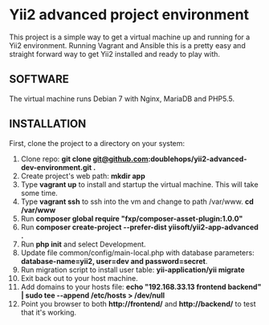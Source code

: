 Yii2 advanced project environment
================================

This project is a simple way to get a virtual machine up and running for a Yii2 environment. Running Vagrant and Ansible this is a pretty easy and straight forward way to get Yii2 installed and ready to play with.

SOFTWARE
--------

The virtual machine runs Debian 7 with Nginx, MariaDB and PHP5.5.


INSTALLATION
------------

First, clone the project to a directory on your system:

1. Clone repo: **git clone git@github.com:doublehops/yii2-advanced-dev-environment.git .**
2. Create project's web path: **mkdir app**
3. Type **vagrant up** to install and startup the virtual machine. This will take some time.
4. Type **vagrant ssh** to ssh into the vm and change to path /var/www. **cd /var/www**
5. Run **composer global require "fxp/composer-asset-plugin:1.0.0"**
6. Run **composer create-project --prefer-dist yiisoft/yii2-app-advanced .**
7. Run **php init** and select Development.
8. Update file common/config/main-local.php with database parameters: **database-name=yii2, user=dev and password=secret**.
9. Run migration script to install user table: **yii-application/yii migrate**
10. Exit back out to your host machine.
11. Add domains to your hosts file: **echo "192.168.33.13 frontend backend" | sudo tee --append /etc/hosts > /dev/null**
12. Point you browser to both **http://frontend/** and **http://backend/** to test that it's working.
